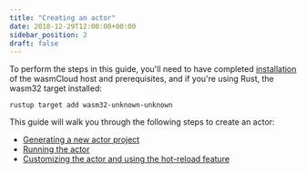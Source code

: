 ```yaml
---
title: "Creating an actor"
date: 2018-12-29T12:00:00+00:00
sidebar_position: 2
draft: false
---
```


To perform the steps in this guide, you'll need to have completed [installation](/docs/installation.mdx) of the wasmCloud host and prerequisites, and if you're using Rust, the wasm32 target installed:

```shell
rustup target add wasm32-unknown-unknown
```

This guide will walk you through the following steps to create an actor:

- [Generating a new actor project](./generate)
- [Running the actor](./run)
- [Customizing the actor and using the hot-reload feature](./update)
